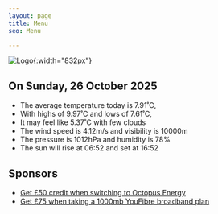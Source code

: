 ```yaml
---
layout: page
title: Menu
seo: Menu

---
```


![Logo](/images/logo.jpg){:width="832px"}

<!-- weather_marker starts -->
## On Sunday, 26 October 2025

- The average temperature today is 7.91˚C,
- With highs of 9.97˚C and lows of 7.61˚C,
- It may feel like 5.37˚C with few clouds
- The wind speed is 4.12m/s and visibility is 10000m
- The pressure is 1012hPa and humidity is 78%
- The sun will rise at 06:52 and set at 16:52

<!-- weather_marker ends -->

## Sponsors

- [Get £50 credit when switching to Octopus Energy](https://bit.ly/3oD1nnS)
- [Get £75 when taking a 1000mb YouFibre broadband plan](https://aklam.io/91zWhU?)
